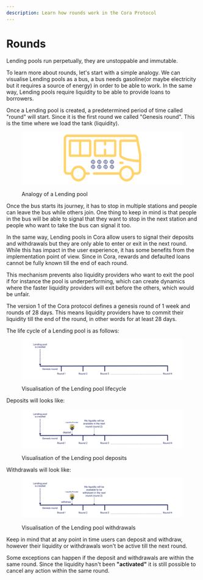 ```yaml
---
description: Learn how rounds work in the Cora Protocol
---
```


# Rounds

Lending pools run perpetually, they are unstoppable and immutable.

To learn more about rounds, let's start with a simple analogy. We can visualise Lending pools as a bus, a bus needs gasoline(or maybe electricity but it requires a source of energy) in order to be able to work. In the same way, Lending pools require liquidity to be able to provide loans to borrowers.&#x20;

Once a Lending pool is created, a predetermined period of time called "round" will start. Since it is the first round we called "Genesis round". This is the time where we load the tank (liquidity).

<figure><img src="../../.gitbook/assets/bus@2x.png" alt=""><figcaption><p>Analogy of a Lending pool</p></figcaption></figure>

Once the bus starts its journey, it has to stop in multiple stations and people can leave the bus while others join. One thing to keep in mind is that people in the bus will be able to signal that they want to stop in the next station and people who want to take the bus can signal it too.

In the same way, Lending pools in Cora allow users to signal their deposits and withdrawals but they are only able to enter or exit in the next round. While this has impact in the user experience, it has some benefits from the implementation point of view. Since in Cora, rewards and defaulted loans cannot be fully known till the end of each round.&#x20;

This mechanism prevents also liquidity providers who want to exit the pool if for instance the pool is underperforming, which can create dynamics where the faster liquidity providers will exit before the others, which would be unfair.

The version 1 of the Cora protocol defines a genesis round of 1 week and rounds of 28 days. This means liquidity providers have to commit their liquidity till the end of the round, in other words for at least 28 days.

The life cycle of a Lending pool is as follows:

<figure><img src="../../.gitbook/assets/round-1.png" alt=""><figcaption><p>Visualisation of the Lending pool lifecycle</p></figcaption></figure>

Deposits will looks like:

<figure><img src="../../.gitbook/assets/round-deposits@2x.png" alt=""><figcaption><p>Visualisation of the Lending pool deposits</p></figcaption></figure>

Withdrawals will look like:

<figure><img src="../../.gitbook/assets/rounds-withdraw@2x.png" alt=""><figcaption><p>Visualisation of the Lending pool withdrawals</p></figcaption></figure>

Keep in mind that at any point in time users can deposit and withdraw, however their liquidity or withdrawals won't be active till the next round.&#x20;

Some exceptions can happen if the deposit and withdrawals are within the same round. Since the liquidity hasn't been **"activated"** it is still possible to cancel any action within the same round.





